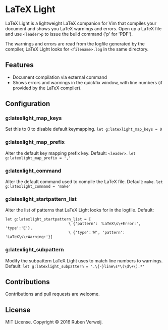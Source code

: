 # LaTeX Light
LaTeX Light is a lightweight LaTeX companion for Vim that compiles your
document and shows you LaTeX warnings and errors. Open up a LaTeX file
and use `<leader>p` to issue the build command ('p' for 'PDF').

The warnings and errors are read from the logfile generated by the compiler,
LaTeX Light looks for `<filename>.log` in the same directory.

## Features
* Document compilation via external command
* Shows errors and warnings in the quickfix window, with line numbers 
  (if provided by the LaTeX compiler).

## Configuration
### g:latexlight_map_keys                 
Set this to 0 to disable default keymapping.
`let g:latexlight_map_keys = 0`

### g:latexlight_map_prefix             
Alter the default key mapping prefix key. Default: `<leader>`.
`let g:latexlight_map_prefix = ','`

### g:latexlight_command                   
Alter the default command used to compile the LaTeX file. Default: `make`.
`let g:latexlight_command = 'make'`

### g:latexlight_startpattern_list 
Alter the list of patterns that LaTeX Light looks for in the logfile. Default:
```
let g:latexlight_startpattern_list = [
                            \ {'pattern': 'LaTeX\s\+Error:', 'type':'E'},
                            \ {'type':'W', 'pattern': 'LaTeX\s\+Warning:'}]
```

### g:latexlight_subpattern                
Modify the subpattern LaTeX Light uses to match line numbers to warnings.
Default:
`let g:latexlight_subpattern = '.\{-}line\s*\(\d\+\).*'`

## Contributions
Contributions and pull requests are welcome.

## License
MIT License.  Copyright © 2016 Ruben Verweij.
